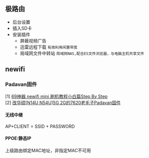 ## 极路由
* 后台设置
* 插入SD卡
* 安装插件
	* 屏蔽视频广告
	* 迅雷远程下载
`有效利用闲置带宽`
	* 局域网文件中转站
`局域网NAS,配合ES文件浏览器，与电脑主机共享文件`

## newifi
### Padavan固件
[1] [69神器 newifi mini 刷机教程小白篇Step By Step](http://post.smzdm.com/p/506414/)  
[2] [改华硕[N14U N54U]5G 2G的7620老毛子Padavan固件]( http://www.right.com.cn/forum/thread-161324-1-1.html)  

#### 无线中继
AP+CLIENT  = SSID + PASSWORD

#### PPOE:静态IP
上级路由绑定MAC地址，非指定MAC不可用 
